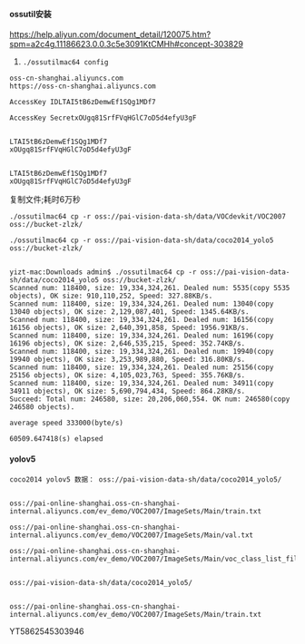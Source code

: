 



#### ossutil安装

https://help.aliyun.com/document_detail/120075.htm?spm=a2c4g.11186623.0.0.3c5e3091KtCMHh#concept-303829







1. ```
   ./ossutilmac64 config
   ```

 

```
oss-cn-shanghai.aliyuncs.com	
https://oss-cn-shanghai.aliyuncs.com

AccessKey IDLTAI5tB6zDemwEf1SQg1MDf7

AccessKey SecretxOUgq81SrfFVqHGlC7oD5d4efyU3gF


LTAI5tB6zDemwEf1SQg1MDf7
xOUgq81SrfFVqHGlC7oD5d4efyU3gF


LTAI5tB6zDemwEf1SQg1MDf7
xOUgq81SrfFVqHGlC7oD5d4efyU3gF
```



复制文件;耗时6万秒

```shell
./ossutilmac64 cp -r oss://pai-vision-data-sh/data/VOCdevkit/VOC2007 oss://bucket-zlzk/

./ossutilmac64 cp -r oss://pai-vision-data-sh/data/coco2014_yolo5 oss://bucket-zlzk/


yizt-mac:Downloads admin$ ./ossutilmac64 cp -r oss://pai-vision-data-sh/data/coco2014_yolo5 oss://bucket-zlzk/
Scanned num: 118400, size: 19,334,324,261. Dealed num: 5535(copy 5535 objects), OK size: 910,110,252, Speed: 327.88KB/s. 
Scanned num: 118400, size: 19,334,324,261. Dealed num: 13040(copy 13040 objects), OK size: 2,129,087,401, Speed: 1345.64KB/s.
Scanned num: 118400, size: 19,334,324,261. Dealed num: 16156(copy 16156 objects), OK size: 2,640,391,858, Speed: 1956.91KB/s.
Scanned num: 118400, size: 19,334,324,261. Dealed num: 16196(copy 16196 objects), OK size: 2,646,535,215, Speed: 352.74KB/s. 
Scanned num: 118400, size: 19,334,324,261. Dealed num: 19940(copy 19940 objects), OK size: 3,253,989,880, Speed: 316.80KB/s. 
Scanned num: 118400, size: 19,334,324,261. Dealed num: 25156(copy 25156 objects), OK size: 4,105,023,763, Speed: 355.76KB/s. 
Scanned num: 118400, size: 19,334,324,261. Dealed num: 34911(copy 34911 objects), OK size: 5,690,794,434, Speed: 864.28KB/s. 
Succeed: Total num: 246580, size: 20,206,060,554. OK num: 246580(copy 246580 objects).                                          

average speed 333000(byte/s)

60509.647418(s) elapsed
```





#### yolov5

```shell
coco2014 yolov5 数据： oss://pai-vision-data-sh/data/coco2014_yolo5/


oss://pai-online-shanghai.oss-cn-shanghai-internal.aliyuncs.com/ev_demo/VOC2007/ImageSets/Main/train.txt

oss://pai-online-shanghai.oss-cn-shanghai-internal.aliyuncs.com/ev_demo/VOC2007/ImageSets/Main/val.txt

oss://pai-online-shanghai.oss-cn-shanghai-internal.aliyuncs.com/ev_demo/VOC2007/ImageSets/Main/voc_class_list_file.txt


oss://pai-vision-data-sh/data/coco2014_yolo5/


oss://pai-online-shanghai.oss-cn-shanghai-internal.aliyuncs.com/ev_demo/VOC2007/ImageSets/Main/train.txt
```







YT5862545303946